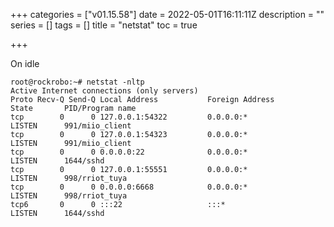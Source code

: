 +++
categories = ["v01.15.58"]
date = 2022-05-01T16:11:11Z
description = ""
series = []
tags = []
title = "netstat"
toc = true

+++

On idle

```
root@rockrobo:~# netstat -nltp
Active Internet connections (only servers)
Proto Recv-Q Send-Q Local Address           Foreign Address         State       PID/Program name
tcp        0      0 127.0.0.1:54322         0.0.0.0:*               LISTEN      991/miio_client 
tcp        0      0 127.0.0.1:54323         0.0.0.0:*               LISTEN      991/miio_client 
tcp        0      0 0.0.0.0:22              0.0.0.0:*               LISTEN      1644/sshd       
tcp        0      0 127.0.0.1:55551         0.0.0.0:*               LISTEN      998/rriot_tuya  
tcp        0      0 0.0.0.0:6668            0.0.0.0:*               LISTEN      998/rriot_tuya  
tcp6       0      0 :::22                   :::*                    LISTEN      1644/sshd       
```